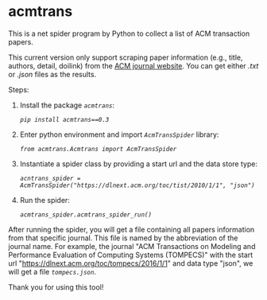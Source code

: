 # acmtrans
 This is a net spider program by Python to collect a list of ACM transaction papers.

This current version only support scraping paper information (e.g., title, authors, detail, doilink) from the [ACM journal website](https://dlnext.acm.org/journals).
You can get either *.txt* or *.json* files as the results.


Steps:
1. Install the package *`acmtrans`*: 

    *`pip install acmtrans==0.3`*

2. Enter python environment and import *`AcmTransSpider`* library:

    *`from acmtrans.Acmtrans import AcmTransSpider`*

3. Instantiate a spider class by providing a start url and the data store type:

    *`acntrans_spider = AcmTransSpider("https://dlnext.acm.org/toc/tist/2010/1/1", "json")`*
    
4. Run the spider:

    *`acmtrans_spider.acmtrans_spider_run()`*
    
After running the spider, you will get a file containing all papers information from that specific journal. 
This file is named by the abbreviation of the journal name. For example, the journal "ACM Transactions on 
Modeling and Performance Evaluation of Computing Systems (TOMPECS)" with the start url 
"https://dlnext.acm.org/toc/tompecs/2016/1/1" and data type "json", we will get a file *`tompecs.json`*.
 
Thank you for using this tool!
